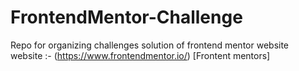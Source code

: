 # FrontendMentor-Challenge
Repo for organizing challenges solution of frontend mentor website  
website :- (https://www.frontendmentor.io/) [Frontent mentors]
